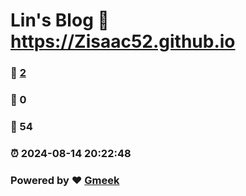 # Lin's Blog :link: https://Zisaac52.github.io 
### :page_facing_up: [2](https://Zisaac52.github.io/tag.html) 
### :speech_balloon: 0 
### :hibiscus: 54 
### :alarm_clock: 2024-08-14 20:22:48 
### Powered by :heart: [Gmeek](https://github.com/Meekdai/Gmeek)
